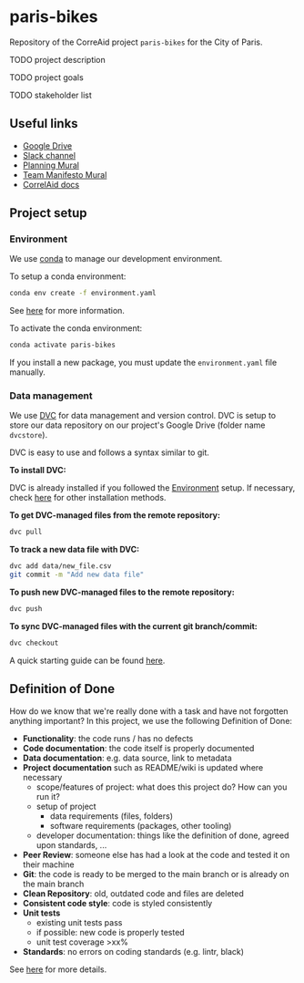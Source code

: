 # paris-bikes

Repository of the CorreAid project `paris-bikes` for the City of Paris.

TODO project description

TODO project goals

TODO stakeholder list

## Useful links

- [Google Drive](https://drive.google.com/drive/folders/1mmsON23Bz-7xB3Y3qGHC0kqSKG6aXUVr)
- [Slack channel](https://correlaid.slack.com/archives/C03NAN24GDN)
- [Planning Mural](https://app.mural.co/t/correlaid9916/m/correlaid9916/1657610032235/e86d4422b5be6421cd132e9c47a3eb82f0d191f3)
- [Team Manifesto Mural](https://app.mural.co/t/correlaid9916/m/correlaid9916/1657265397906/558401920c32987ce75a2853aaea0e06aa6e94e2)
- [CorrelAid docs](https://docs.correlaid.org/)

## Project setup

### Environment

We use [conda](https://conda.io/projects/conda/en/latest/index.html) to manage our development environment.

To setup a conda environment:

```bash
conda env create -f environment.yaml
```

See [here](https://conda.io/projects/conda/en/latest/user-guide/tasks/manage-environments.html#create-env-from-file) for more information.

To activate the conda environment:

```bash
conda activate paris-bikes
```

If you install a new package, you must update the `environment.yaml` file manually.

### Data management

We use [DVC](https://dvc.org/) for data management and version control.
DVC is setup to store our data repository on our project's Google Drive (folder name `dvcstore`).

DVC is easy to use and follows a syntax similar to git.


**To install DVC:** 

DVC is already installed if you followed the [Environment](#environment) setup.
If necessary, check [here](https://dvc.org/doc/install) for other installation methods.

**To get DVC-managed files from the remote repository:**

```bash
dvc pull
```

**To track a new data file with DVC:**

```bash
dvc add data/new_file.csv
git commit -m "Add new data file"
```

**To push new DVC-managed files to the remote repository:**

```bash
dvc push
```

**To sync DVC-managed files with the current git branch/commit:**

```bash
dvc checkout
```

A quick starting guide can be found [here](https://dvc.org/doc/start/data-management).

## Definition of Done

How do we know that we're really done with a task and have not forgotten anything important? In this project, we use the following Definition of Done:

- **Functionality**: the code runs / has no defects
- **Code documentation**: the code itself is properly documented
- **Data documentation**: e.g. data source, link to metadata
- **Project documentation** such as README/wiki is updated where necessary
    - scope/features of project: what does this project do? How can you run it?
    - setup of project
        - data requirements (files, folders)
        - software requirements (packages, other tooling)
    - developer documentation: things like the definition of done, agreed upon standards, ...
- **Peer Review**: someone else has had a look at the code and tested it on their machine
- **Git**: the code is ready to be merged to the main branch or is already on the main branch
- **Clean Repository**: old, outdated code and files are deleted
- **Consistent code style**: code is styled consistently
- **Unit tests**
    - existing unit tests pass
    - if possible: new code is properly tested 
    - unit test coverage >xx% 
- **Standards**: no errors on coding standards (e.g. lintr, black)

See [here](https://github.com/CorrelAid/definition-of-done) for more details.